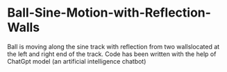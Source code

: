 # Ball-Sine-Motion-with-Reflection-Walls
Ball is moving along the sine track with reflection from two wallslocated at the left and right end of the track. 
Code has been written with the help of ChatGpt model (an artificial intelligence chatbot)

